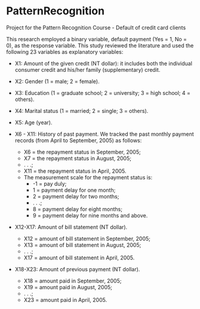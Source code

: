 # PatternRecognition
Project for the Pattern Recognition Course - Default of credit card clients

This research employed a binary variable, default payment (Yes = 1, No = 0), as the response variable. This study reviewed the literature and used the following 23 variables as explanatory variables:

- X1: Amount of the given credit (NT dollar): it includes both the individual consumer credit and his/her family (supplementary) credit.
- X2: Gender (1 = male; 2 = female).

- X3: Education (1 = graduate school; 2 = university; 3 = high school; 4 = others).
- X4: Marital status (1 = married; 2 = single; 3 = others).
- X5: Age (year).
- X6 - X11: History of past payment. We tracked the past monthly payment records (from April to September, 2005) as follows: 
	- X6 = the repayment status in September, 2005; 
	- X7 = the repayment status in August, 2005; 
	- . . .;
	- X11 = the repayment status in April, 2005. 
	- The measurement scale for the repayment status is: 
		- -1 = pay duly; 
		- 1 = payment delay for one month; 
		- 2 = payment delay for two months; 
		- . . .; 
		- 8 = payment delay for eight months; 
		- 9 = payment delay for nine months and above.
- X12-X17: Amount of bill statement (NT dollar). 
	- X12 = amount of bill statement in September, 2005; 
	- X13 = amount of bill statement in August, 2005; 
	- . . .; 
	- X17 = amount of bill statement in April, 2005.
- X18-X23: Amount of previous payment (NT dollar). 
	- X18 = amount paid in September, 2005; 
	- X19 = amount paid in August, 2005; 
	- . . .;
	- X23 = amount paid in April, 2005. 

